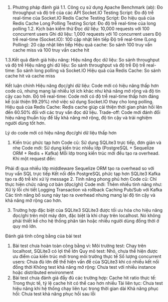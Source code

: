 1. Phương pháp đánh giá
1.1. Công cụ sử dụng
Apache Benchmark (ab): Đo throughput và độ trễ của các API
Socket.IO Testing Script: Đo độ trễ real-time của Socket.IO
Redis Cache Testing Script: Đo hiệu quả của Redis Cache
Long Polling Testing Script: Đo độ trễ real-time của long polling
1.2. Kịch bản kiểm thử
Đọc dữ liệu: 10,000 requests với 100 concurrent users
Ghi dữ liệu: 1,000 requests với 10 concurrent users
Độ trễ real-time (Socket.IO): 100 cập nhật liên tiếp
Độ trễ real-time (Long Polling): 20 cập nhật liên tiếp
Hiệu quả cache: So sánh 100 truy vấn cache miss và 100 truy vấn cache hit


1.3.Kết quả đánh giá hiệu năng:
Hiệu năng đọc dữ liệu: So sánh throughput và độ trễ
Hiệu năng ghi dữ liệu: So sánh throughput và độ trễ
Độ trễ real-time: So sánh long polling và Socket.IO
Hiệu quả của Redis Cache: So sánh cache hit và cache miss




Kết luận chính 
Hiệu năng đọc/ghi dữ liệu: Code mới có hiệu năng thấp hơn code cũ, nhưng mang lại nhiều lợi ích khác như khả năng mở rộng và độ tin cậy cao hơn.
Độ trễ real-time: Code mới có độ trễ real-time thấp hơn đáng kể (cải thiện 99.29%) nhờ việc sử dụng Socket.IO thay cho long polling.
Hiệu quả của Redis Cache: Redis cache giúp cải thiện thời gian phản hồi lên đến 60.50% đối với các truy vấn đọc dữ liệu.
Trade-off: Code mới đánh đổi hiệu năng thuần túy để lấy khả năng mở rộng, độ tin cậy và trải nghiệm người dùng tốt hơn.


Lý do code mới có hiệu năng đọc/ghi dữ liệu thấp hơn
1. Kiến trúc phức tạp hơn
Code cũ: Sử dụng SQLite3 trực tiếp, đơn giản và nhẹ
Code mới: Sử dụng kiến trúc nhiều lớp (PostgreSQL + Sequelize ORM + Redis + Kafka)
Mỗi lớp trong kiến trúc mới đều tạo ra overhead. Khi một request đến:

Phải đi qua nhiều lớp middleware
Sequelize ORM tạo ra overhead so với truy vấn SQL trực tiếp
Kết nối đến PostgreSQL phức tạp hơn SQLite3
Kafka tạo ra độ trễ khi xử lý message
2. Tính năng phong phú hơn
Code cũ: Chỉ thực hiện chức năng cơ bản (đọc/ghi)
Code mới: Thêm nhiều tính năng như:
Xử lý lỗi chi tiết
Logging
Transaction và rollback
Caching
Pub/Sub với Kafka
Các tính năng bổ sung này tạo ra overhead nhưng mang lại độ tin cậy và khả năng mở rộng cao hơn.

3. Trường hợp đặc biệt của SQLite3
SQLite3 được tối ưu hóa cho hiệu năng đọc/ghi trên một máy đơn, đặc biệt là khi chạy trên localhost. Nó không phải thiết kế cho hệ thống phân tán hoặc nhiều người dùng đồng thời ở quy mô lớn.



Đánh giá tính công bằng của bài test
1. Bài test chưa hoàn toàn công bằng vì:
Môi trường test: Chạy trên localhost, SQLite3 có lợi thế lớn
Quy mô test: Nhỏ, chưa thể hiện được ưu điểm của kiến trúc mới trong môi trường thực tế
Số lượng concurrent users: Chưa đủ lớn để thể hiện vấn đề của SQLite3 khi có nhiều kết nối đồng thời
Không test khả năng mở rộng: Chưa test với nhiều instance hoặc distributed environment
2. Bài test chưa đánh giá đầy đủ các trường hợp:
Cache hit ratio thực tế: Trong thực tế, tỷ lệ cache hit có thể cao hơn nhiều
Tải liên tục: Chưa test hiệu năng khi hệ thống chạy liên tục trong thời gian dài
Khả năng phục hồi: Chưa test khả năng phục hồi sau lỗi
